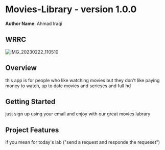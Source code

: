 # Movies-Library - version 1.0.0

**Author Name**: Ahmad Iraqi

## WRRC
![IMG_20230222_110510](https://user-images.githubusercontent.com/118004544/220560126-bad116ca-879a-444d-889f-bacfe99b8921.jpg)
## Overview
this app is for people who like watching movies but they don't like paying money to watch, up to date movies and serieses and full hd
## Getting Started
<!-- What are the steps that a user must take in order to build this app on their own machine and get it running? -->
just sign up using your email and enjoy with our great movies labrary

## Project Features
<!-- What are the features included in you app -->
if you mean for today's lab ("send a request and responde the requeset")
